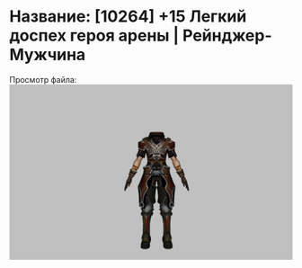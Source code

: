 # Название: [10264] +15 Легкий доспех героя арены | Рейнджер-Мужчина

Просмотр файла:
![p020031.png](p020031.png)